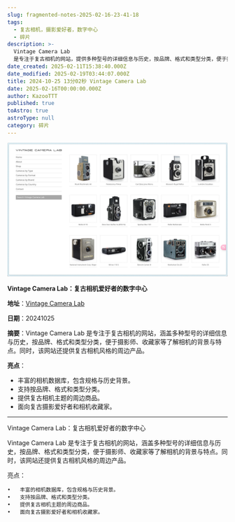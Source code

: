 ```yaml
---
slug: fragmented-notes-2025-02-16-23-41-18
tags:
  - 复古相机，摄影爱好者，数字中心
  - 碎片
description: >-
  Vintage Camera Lab
  是专注于复古相机的网站，提供多种型号的详细信息与历史，按品牌、格式和类型分类，便于摄影师、收藏家了解相机的背景与特点。此外，该网站还提供复古相机风格的周边商品。
date_created: 2025-02-11T15:38:40.000Z
date_modified: 2025-02-19T03:44:07.000Z
title: 2024-10-25 13分02秒 Vintage Camera Lab
date: 2025-02-16T00:00:00.000Z
author: KazooTTT
published: true
toAstro: true
astroType: null
category: 碎片
---
```


![IMG-69C73A35AE6AA1B14805360168652323](../../assets/images/IMG-69C73A35AE6AA1B14805360168652323.png)

**Vintage Camera Lab：复古相机爱好者的数字中心**

**地址**：[Vintage Camera Lab](<https://vintagecameralab.com/>)

**日期**：20241025

**摘要**：Vintage Camera Lab 是专注于复古相机的网站，涵盖多种型号的详细信息与历史，按品牌、格式和类型分类，便于摄影师、收藏家等了解相机的背景与特点。同时，该网站还提供复古相机风格的周边产品。

**亮点**：

- 丰富的相机数据库，包含规格与历史背景。
- 支持按品牌、格式和类型分类。
- 提供复古相机主题的周边商品。
- 面向复古摄影爱好者和相机收藏家。

---

Vintage Camera Lab：复古相机爱好者的数字中心

Vintage Camera Lab 是专注于复古相机的网站，涵盖多种型号的详细信息与历史，按品牌、格式和类型分类，便于摄影师、收藏家等了解相机的背景与特点。同时，该网站还提供复古相机风格的周边产品。

亮点：

	•	丰富的相机数据库，包含规格与历史背景。
	•	支持按品牌、格式和类型分类。
	•	提供复古相机主题的周边商品。
	•	面向复古摄影爱好者和相机收藏家。
